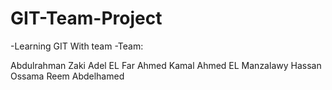 # GIT-Team-Project

-Learning GIT With team
-Team:

Abdulrahman Zaki
Adel EL Far
Ahmed Kamal
Ahmed EL Manzalawy
Hassan Ossama
Reem Abdelhamed
